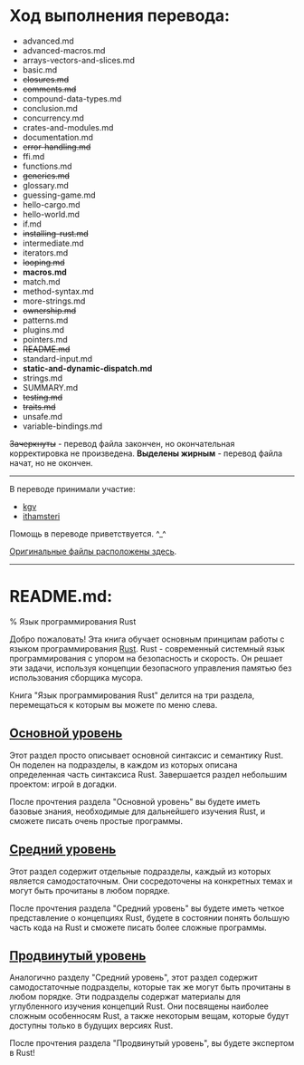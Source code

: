 # Ход выполнения перевода:

 - advanced.md
 - advanced-macros.md
 - arrays-vectors-and-slices.md
 - basic.md
 - ~~closures.md~~
 - ~~comments.md~~
 - compound-data-types.md
 - conclusion.md
 - concurrency.md
 - crates-and-modules.md
 - documentation.md
 - ~~error-handling.md~~
 - ffi.md
 - functions.md
 - ~~generics.md~~
 - glossary.md
 - guessing-game.md
 - hello-cargo.md
 - hello-world.md
 - if.md
 - ~~installing-rust.md~~
 - intermediate.md
 - iterators.md
 - ~~looping.md~~
 - **macros.md**
 - match.md
 - method-syntax.md
 - more-strings.md
 - ~~ownership.md~~
 - patterns.md
 - plugins.md
 - pointers.md
 - ~~README.md~~
 - standard-input.md
 - **static-and-dynamic-dispatch.md**
 - strings.md
 - SUMMARY.md
 - ~~testing.md~~
 - ~~traits.md~~
 - unsafe.md
 - variable-bindings.md

~~Зачеркнуты~~ - перевод файла закончен, но окончательная корректировка не произведена.
**Выделены жирным** - перевод файла начат, но не окончен.

----

В переводе принимали участие:
 - [kgv](https://github.com/kgv)
 - [ithamsteri](https://github.com/ithamsteri)

Помощь в переводе приветствуется. ^_^

[Оригинальные файлы расположены здесь](https://github.com/rust-lang/rust/tree/master/src/doc/trpl).

----

# README.md:

% Язык программирования Rust

Добро пожаловать! Эта книга обучает основным принципам работы с языком программирования [Rust](http://www.rust-lang.org/). Rust - современный системный язык программирования с упором на безопасность и скорость. Он решает эти задачи, используя концепции безопасного управления памятью без использования сборщика мусора.

Книга "Язык программирования Rust" делится на три раздела, перемещаться к которым вы можете по меню слева.

<h2 class="section-header"><a href="basic.html">Основной уровень</a></h2>

Этот раздел просто описывает основной синтаксис и семантику Rust. Он поделен на подразделы, в каждом из которых описана определенная часть синтаксиса Rust. Завершается раздел небольшим проектом: игрой в догадки.

После прочтения раздела "Основной уровень" вы будете иметь базовые знания, необходимые для дальнейшего изучения Rust, и сможете писать очень простые программы.

<h2 class="section-header"><a href="intermediate.html">Средний уровень</a></h2>

Этот раздел содержит отдельные подразделы, каждый из которых является самодостаточным. Они сосредоточены на конкретных темах и могут быть прочитаны в любом порядке.

После прочтения раздела "Средний уровень" вы будете иметь четкое представление о концепциях Rust, будете в состоянии понять большую часть кода на Rust и сможете писать более сложные программы.

<h2 class="section-header"><a href="advanced.html">Продвинутый уровень</a></h2>

Аналогично разделу "Средний уровень", этот раздел содержит самодостаточные подразделы, которые так же могут быть прочитаны в любом порядке. Эти подразделы содержат материалы для углубленного изучения концепций Rust. Они посвящены наиболее сложным особенносям Rust, а также некоторым вещам, которые будут доступны только в будущих версиях Rust.

После прочтения раздела "Продвинутый уровень", вы будете экспертом в Rust!
